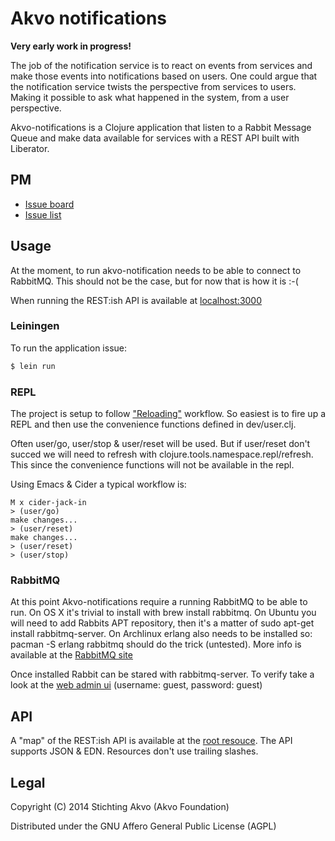 # Akvo notifications

**Very early work in progress!**

The job of the notification service is to react on events from services
and make those events into notifications based on users. One could argue
that the notification service twists the perspective from services to
users. Making it possible to ask what happened in the system, from a
user perspective.

Akvo-notifications is a Clojure application that listen to a Rabbit
Message Queue and make data available for services with a REST API built
with Liberator.

## PM 
- [Issue board](https://huboard.com/akvo/akvo-notifications/)
- [Issue list](https://github.com/akvo/akvo-notifications/issues?state=open)

## Usage
At the moment, to run akvo-notification needs to be able to connect to RabbitMQ. This should not be the case, but for now that is how it is :-(

When running the REST:ish API is available at [localhost:3000](http://localhost:3000)

### Leiningen
To run the application issue:

```bash
$ lein run
```


### REPL
The project is setup to follow ["Reloading"](https://github.com/stuartsierra/component/blob/2e66fb8ad9054e490f4f3e26398a536a05fb3a66/README.md#reloading) workflow. So easiest is to fire up a REPL and then use the convenience functions defined in dev/user.clj.

Often user/go, user/stop & user/reset will be used. But if user/reset don't succed we will need to refresh with clojure.tools.namespace.repl/refresh. This since the convenience functions will not be available in the repl.

Using Emacs & Cider a typical workflow is:

```emacs
M x cider-jack-in
> (user/go)
make changes...
> (user/reset)
make changes...
> (user/reset)
> (user/stop)
```

### RabbitMQ
At this point Akvo-notifications require a running RabbitMQ to be able
to run. On OS X it's trivial to install with brew install rabbitmq. On
Ubuntu you will need to add Rabbits APT repository, then it's a matter
of sudo apt-get install rabbitmq-server. On Archlinux erlang also needs
to be installed so: pacman -S erlang rabbitmq should do the trick
(untested). More info is available at the
[RabbitMQ site](https://www.rabbitmq.com/download.html)

Once installed Rabbit can be stared with rabbitmq-server. To verify take
a look at the [web admin ui](http://server-name:15672/) (username:
guest, password: guest)

## API
A "map" of the REST:ish API is available at the [root resouce](http://localhost:3000). The API supports JSON & EDN. Resources don't use trailing slashes.

## Legal
Copyright (C) 2014 Stichting Akvo (Akvo Foundation)

Distributed under the GNU Affero General Public License (AGPL) 
